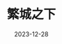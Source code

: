 ---
layout: page
title: 繁城之下
description: >
  出乎意料的好看，在我看过的悬疑国产剧里面算是数一数二了。故事完整流畅，逻辑通顺且反转很多，很有悬念，制作精良。台词旁白也算是讲究了，在悬疑之外还有一些哲学思考。
category: 剧集
img: assets/img/movie/2023/fan_cheng_zhi_xia.webp
star: 5
date: 2023-12-28
---